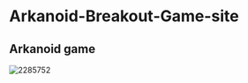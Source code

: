 # Arkanoid-Breakout-Game-site

## Arkanoid game

![2285752](https://user-images.githubusercontent.com/56477695/140639954-f0c6effe-dfb3-4994-b6ac-b85442d82664.png)
